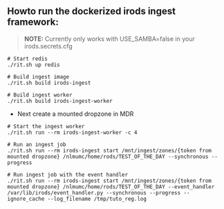 ## Howto run the dockerized irods ingest framework:

> **NOTE:**  Currently only works with USE_SAMBA=false in your irods.secrets.cfg

```
# Start redis
./rit.sh up redis

# Build ingest image
./rit.sh build irods-ingest

# Build ingest worker
./rit.sh build irods-ingest-worker

```

* Next create a mounted dropzone in MDR



```
# Start the ingest worker 
./rit.sh run --rm irods-ingest-worker -c 4

# Run an ingest job 
./rit.sh run --rm irods-ingest start /mnt/ingest/zones/{token from mounted dropzone} /nlmumc/home/rods/TEST_OF_THE_DAY --synchronous --progress

# Run ingest job with the event handler 
./rit.sh run --rm irods-ingest start /mnt/ingest/zones/{token from mounted dropzone} /nlmumc/home/rods/TEST_OF_THE_DAY --event_handler /var/lib/irods/event_handler.py --synchronous --progress --ignore_cache --log_filename /tmp/tuto_reg.log

```

